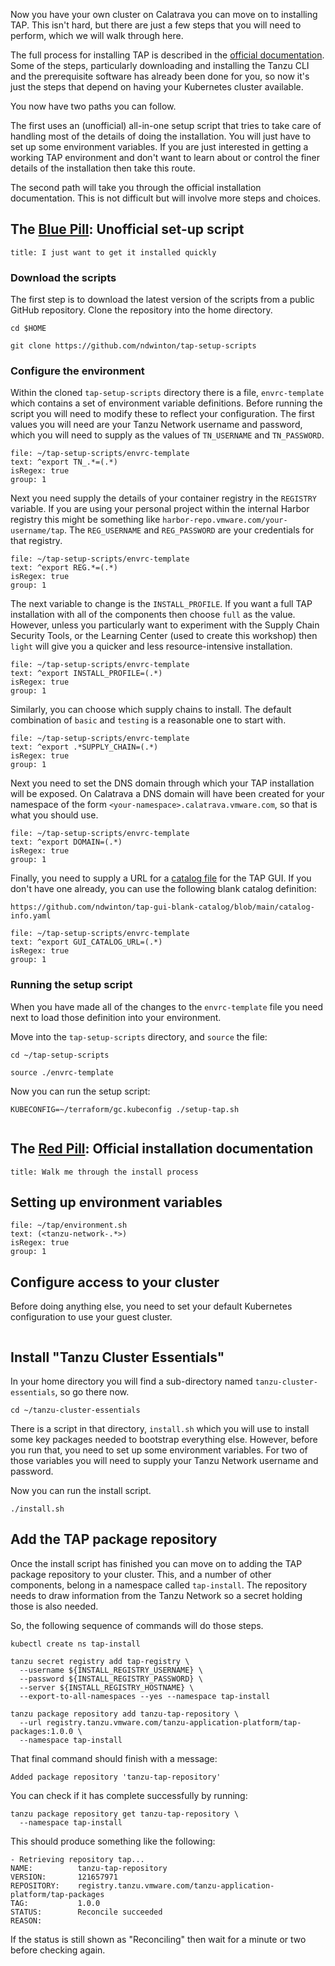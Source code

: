 Now you have your own cluster on Calatrava you can move on to
installing TAP.
This isn't hard, but there are just a few steps that you will
need to perform, which we will walk through here.

The full process for installing TAP is described in the
[official documentation](https://docs.vmware.com/en/Tanzu-Application-Platform/1.0/tap/GUID-install-intro.html).
Some of the steps, particularly downloading and installing
the Tanzu CLI and the prerequisite software has already been done
for you, so now it's just the steps that depend on having your
Kubernetes cluster available.

You now have two paths you can follow.

The first uses an (unofficial) all-in-one setup script that tries
to take care of handling most of the details of doing the installation.
You will just have to set up some environment variables.
If you are just interested in getting a working TAP environment
and don't want to learn about or control the finer details of
the installation then take this route.

The second path will take you through the official installation
documentation.
This is not difficult but will involve more steps and choices.

## The [Blue Pill](https://en.wikipedia.org/wiki/Red_pill_and_blue_pill): Unofficial set-up script

```section:begin
title: I just want to get it installed quickly
```

### Download the scripts

The first step is to download the latest version of the scripts
from a public GitHub repository.
Clone the repository into the home directory.

```execute
cd $HOME

git clone https://github.com/ndwinton/tap-setup-scripts
```

### Configure the environment

Within the cloned `tap-setup-scripts` directory there is a file,
`envrc-template` which contains a set of environment variable
definitions.
Before running the script you will need to modify these to
reflect your configuration.
The first values you will need are your Tanzu Network
username and password, which you will need to supply as the
values of `TN_USERNAME` and `TN_PASSWORD`.

```editor:select-matching-text
file: ~/tap-setup-scripts/envrc-template
text: ^export TN_.*=(.*)
isRegex: true
group: 1
```

Next you need supply the details of your container registry in the
`REGISTRY` variable.
If you are using your personal project within the internal
Harbor registry this might be something like `harbor-repo.vmware.com/your-username/tap`.
The `REG_USERNAME` and `REG_PASSWORD` are your credentials for that
registry.

```editor:select-matching-text
file: ~/tap-setup-scripts/envrc-template
text: ^export REG.*=(.*)
isRegex: true
group: 1
```

The next variable to change is the `INSTALL_PROFILE`.
If you want a full TAP installation with all of the components
then choose `full` as the value.
However, unless you particularly want to experiment with the
Supply Chain Security Tools, or the Learning Center (used to
create this workshop) then `light` will give you a quicker
and less resource-intensive installation.

```editor:select-matching-text
file: ~/tap-setup-scripts/envrc-template
text: ^export INSTALL_PROFILE=(.*)
isRegex: true
group: 1
```

Similarly, you can choose which supply chains to install.
The default combination of `basic` and `testing` is a reasonable
one to start with.

```editor:select-matching-text
file: ~/tap-setup-scripts/envrc-template
text: ^export .*SUPPLY_CHAIN=(.*)
isRegex: true
group: 1
```

Next you need to set the DNS domain through which your TAP
installation will be exposed.
On Calatrava a DNS domain will have been created for your namespace
of the form `<your-namespace>.calatrava.vmware.com`, so that is what
you should use.

```editor:select-matching-text
file: ~/tap-setup-scripts/envrc-template
text: ^export DOMAIN=(.*)
isRegex: true
group: 1
```

Finally, you need to supply a URL for a
[catalog file](https://docs.vmware.com/en/Tanzu-Application-Platform/1.0/tap/GUID-tap-gui-catalog-catalog-operations.html)
for the TAP GUI.
If you don't have one already, you can use the following blank
catalog definition:

```copy
https://github.com/ndwinton/tap-gui-blank-catalog/blob/main/catalog-info.yaml
```

```editor:select-matching-text
file: ~/tap-setup-scripts/envrc-template
text: ^export GUI_CATALOG_URL=(.*)
isRegex: true
group: 1
```

### Running the setup script

When you have made all of the changes to the `envrc-template` file
you need next to load those definition into your environment.

Move into the `tap-setup-scripts` directory, and `source` the file:

```execute
cd ~/tap-setup-scripts

source ./envrc-template
```

Now you can run the setup script:

```execute
KUBECONFIG=~/terraform/gc.kubeconfig ./setup-tap.sh
```

```section:end
```

## The [Red Pill](https://www.youtube.com/watch?v=zE7PKRjrid4): Official installation documentation

```section:begin
title: Walk me through the install process
```

## Setting up environment variables

```editor:select-matching-text
file: ~/tap/environment.sh
text: (<tanzu-network-.*>)
isRegex: true
group: 1
```

## Configure access to your cluster

Before doing anything else, you need to set your default Kubernetes
configuration to use your guest cluster.

```execute
```

## Install "Tanzu Cluster Essentials"

In your home directory you will find a sub-directory named
`tanzu-cluster-essentials`, so go there now.

```execute
cd ~/tanzu-cluster-essentials
```

There is a script in that directory, `install.sh` which you will
use to install some key packages needed to bootstrap everything else.
However, before you run that, you need to set up some environment
variables.
For two of those variables you will need to supply your Tanzu
Network username and password.

Now you can run the install script.

```execute
./install.sh
```

## Add the TAP package repository

Once the install script has finished you can move on to adding
the TAP package repository to your cluster.
This, and a number of other components, belong in a namespace
called `tap-install`.
The repository needs to draw information from the Tanzu Network so a secret holding those is also needed.

So, the following sequence of commands will do those steps.

```execute
kubectl create ns tap-install

tanzu secret registry add tap-registry \
  --username ${INSTALL_REGISTRY_USERNAME} \
  --password ${INSTALL_REGISTRY_PASSWORD} \
  --server ${INSTALL_REGISTRY_HOSTNAME} \
  --export-to-all-namespaces --yes --namespace tap-install

tanzu package repository add tanzu-tap-repository \
  --url registry.tanzu.vmware.com/tanzu-application-platform/tap-packages:1.0.0 \
  --namespace tap-install
```

That final command should finish with a message:

```
Added package repository 'tanzu-tap-repository'
```

You can check if it has complete successfully by running:

```execute
tanzu package repository get tanzu-tap-repository \
  --namespace tap-install
```

This should produce something like the following:

```
- Retrieving repository tap...
NAME:          tanzu-tap-repository
VERSION:       121657971
REPOSITORY:    registry.tanzu.vmware.com/tanzu-application-platform/tap-packages
TAG:           1.0.0
STATUS:        Reconcile succeeded
REASON:
```

If the status is still shown as "Reconciling" then wait for a minute
or two before checking again.

```section:end
```